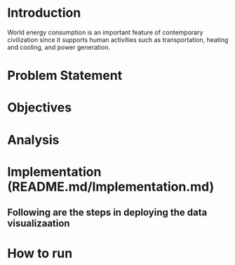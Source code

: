 
# Introduction 

World energy consumption is an important feature of contemporary civilization since it supports human activities such as transportation, heating and cooling, and power generation. 

# Problem Statement
# Objectives
# Analysis
# Implementation (README.md/Implementation.md)
## Following are the steps in deploying the data visualizaation 
# How to run

